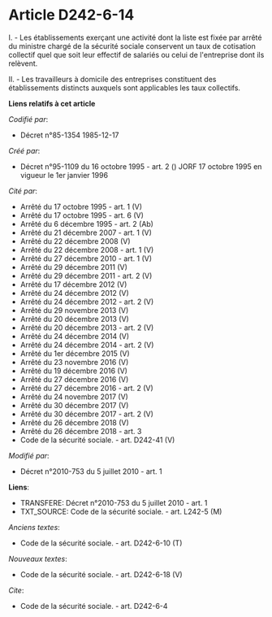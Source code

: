 # Article D242-6-14

I. - Les établissements exerçant une activité dont la liste est fixée par arrêté du ministre chargé de la sécurité sociale
conservent un taux de cotisation collectif quel que soit leur effectif de salariés ou celui de l'entreprise dont ils
relèvent.

II. - Les travailleurs à domicile des entreprises constituent des établissements distincts auxquels sont applicables les taux
collectifs.

**Liens relatifs à cet article**

_Codifié par_:

  - Décret n°85-1354 1985-12-17

_Créé par_:

  - Décret n°95-1109 du 16 octobre 1995 - art. 2 () JORF 17 octobre 1995 en vigueur le 1er janvier 1996

_Cité par_:

  - Arrêté du 17 octobre 1995 - art. 1 (V)
  - Arrêté du 17 octobre 1995 - art. 6 (V)
  - Arrêté du 6 décembre 1995 - art. 2 (Ab)
  - Arrêté du 21 décembre 2007 - art. 1 (V)
  - Arrêté du 22 décembre 2008 (V)
  - Arrêté du 22 décembre 2008 - art. 1 (V)
  - Arrêté du 27 décembre 2010 - art. 1 (V)
  - Arrêté du 29 décembre 2011 (V)
  - Arrêté du 29 décembre 2011 - art. 2 (V)
  - Arrêté du 17 décembre 2012 (V)
  - Arrêté du 24 décembre 2012 (V)
  - Arrêté du 24 décembre 2012 - art. 2 (V)
  - Arrêté du 29 novembre 2013 (V)
  - Arrêté du 20 décembre 2013 (V)
  - Arrêté du 20 décembre 2013 - art. 2 (V)
  - Arrêté du 24 décembre 2014 (V)
  - Arrêté du 24 décembre 2014 - art. 2 (V)
  - Arrêté du 1er décembre 2015 (V)
  - Arrêté du 23 novembre 2016 (V)
  - Arrêté du 19 décembre 2016 (V)
  - Arrêté du 27 décembre 2016 (V)
  - Arrêté du 27 décembre 2016 - art. 2 (V)
  - Arrêté du 24 novembre 2017 (V)
  - Arrêté du 30 décembre 2017 (V)
  - Arrêté du 30 décembre 2017 - art. 2 (V)
  - Arrêté du 26 décembre 2018 (V)
  - Arrêté du 26 décembre 2018 - art. 3
  - Code de la sécurité sociale. - art. D242-41 (V)

_Modifié par_:

  - Décret n°2010-753 du 5 juillet 2010 - art. 1

**Liens**:

  - TRANSFERE: Décret n°2010-753 du 5 juillet 2010 - art. 1
  - TXT_SOURCE: Code de la sécurité sociale. - art. L242-5 (M)

_Anciens textes_:

  - Code de la sécurité sociale. - art. D242-6-10 (T)

_Nouveaux textes_:

  - Code de la sécurité sociale. - art. D242-6-18 (V)

_Cite_:

  - Code de la sécurité sociale. - art. D242-6-4
